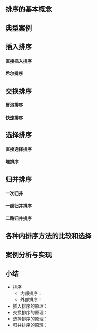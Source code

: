 ## 排序的基本概念

## 典型案例

## 插入排序

#### 直接插入排序

#### 希尔排序

## 交换排序

#### 冒泡排序

#### 快速排序

## 选择排序

#### 直接选择排序

#### 堆排序

## 归并排序

#### 一次归并

#### 一趟归并排序

#### 二路归并排序

## 各种内排序方法的比较和选择

## 案例分析与实现

## 小结

* 排序
  * 内部排序：
  * 外部排序：
* 插入排序的原理：
* 交换排序的原理：
* 选择排序的原理：
* 归并排序的原理：
